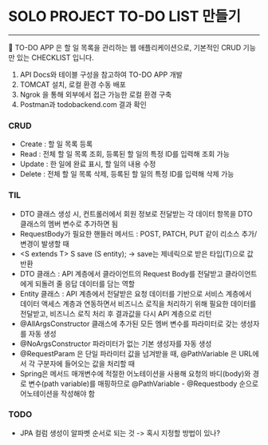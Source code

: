 # SOLO PROJECT TO-DO LIST 만들기
---

🌻 TO-DO APP 은 할 일 목록을 관리하는 웹 애플리케이션으로, 기본적인 CRUD 기능만 있는 CHECKLIST 입니다.

1. API Docs와 테이블 구성을 참고하여 TO-DO APP 개발
2. TOMCAT 설치, 로컬 환경 수동 배포
3. Ngrok 을 통해 외부에서 접근 가능한 로컬 환경 구축
4. Postman과 todobackend.com 결과 확인

### CRUD
- Create : 할 일 목록 등록
- Read : 전체 할 일 목록 조회, 등록된 할 일의 특정 ID를 입력해 조회 가능
- Update : 한 일에 완료 표시, 할 일의 내용 수정
- Delete : 전체 할 일 목록 삭제, 등록된 할 일의 특정 ID를 입력해 삭제 가능

### TIL
- DTO 클래스 생성 시, 컨트롤러에서 회원 정보로 전달받는 각 데이터 항목을 DTO 클래스의 멤버 변수로 추가하면 됨
- RequestBody가 필요한 핸들러 메서드 : POST, PATCH, PUT 같이 리소스 추가/변경이 발생할 때
- \<S extends T> S save (S entity); -> save는 제네릭으로 받은 타입(T)으로 값 반환
- DTO 클래스 : API 계층에서 클라이언트의 Request Body를 전달받고 클라이언트에게 되돌려 줄 응답 데이터를 담는 역할
- Entity 클래스 : API 계층에서 전달받은 요청 데이터를 기반으로 서비스 계층에서 데이터 액세스 계층과 연동하면서 비즈니스 로직을 처리하기 위해 필요한 데이터를 전달받고, 비즈니스 로직 처리 후 결과값을 다시 API 계층으로 리턴
- @AllArgsConstructor 클래스에 추가된 모든 멤버 변수를 파라미터로 갖는 생성자를 자동 생성
- @NoArgsConstructor 파라미터가 없는 기본 생성자를 자동 생성
- @RequestParam 은 단일 파라미터 값을 넘겨받을 때, @PathVariable 은 URL에서 각 구분자에 들어오는 값을 처리할 때
- Spring은 메서드 매개변수에 적절한 어노테이션을 사용해 요청의 바디(body)와 경로 변수(path variable)를 매핑하므로 @PathVariable - @Requestbody 순으로 어노테이션을 작성해야 함

### TODO
- JPA 컬럼 생성이 알파벳 순서로 되는 것 -> 혹시 지정할 방법이 있나?